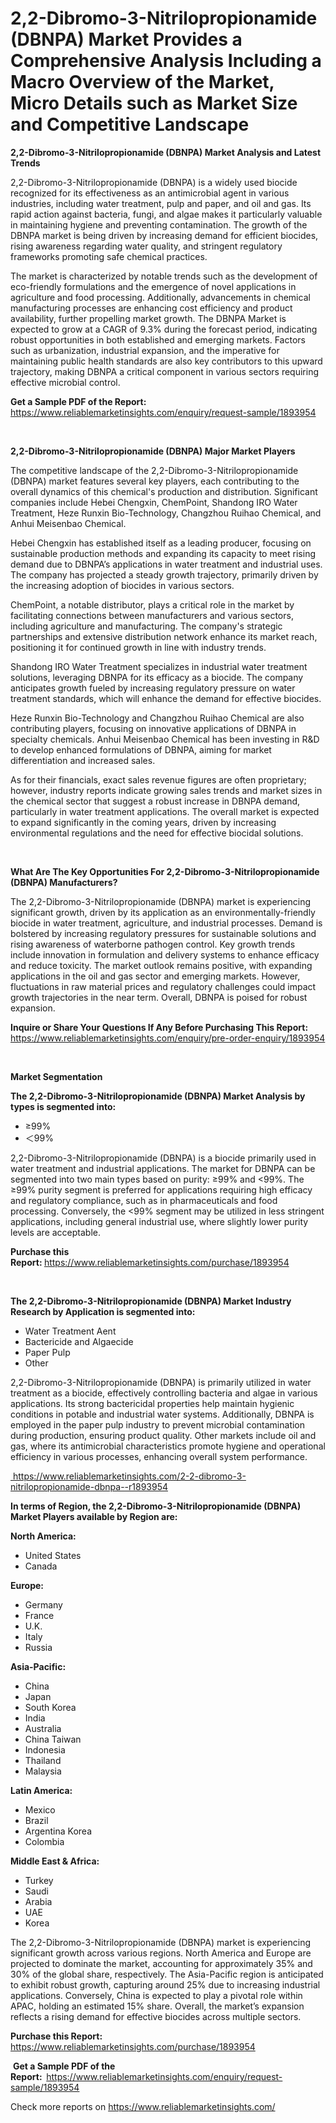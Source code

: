 <p><h1>2,2-Dibromo-3-Nitrilopropionamide (DBNPA) Market Provides a Comprehensive Analysis Including a Macro Overview of the Market, Micro Details such as Market Size and Competitive Landscape</h1></p><p><strong>2,2-Dibromo-3-Nitrilopropionamide (DBNPA) Market Analysis and Latest Trends</strong></p>
<p><p>2,2-Dibromo-3-Nitrilopropionamide (DBNPA) is a widely used biocide recognized for its effectiveness as an antimicrobial agent in various industries, including water treatment, pulp and paper, and oil and gas. Its rapid action against bacteria, fungi, and algae makes it particularly valuable in maintaining hygiene and preventing contamination. The growth of the DBNPA market is being driven by increasing demand for efficient biocides, rising awareness regarding water quality, and stringent regulatory frameworks promoting safe chemical practices.</p><p>The market is characterized by notable trends such as the development of eco-friendly formulations and the emergence of novel applications in agriculture and food processing. Additionally, advancements in chemical manufacturing processes are enhancing cost efficiency and product availability, further propelling market growth. The DBNPA Market is expected to grow at a CAGR of 9.3% during the forecast period, indicating robust opportunities in both established and emerging markets. Factors such as urbanization, industrial expansion, and the imperative for maintaining public health standards are also key contributors to this upward trajectory, making DBNPA a critical component in various sectors requiring effective microbial control.</p></p>
<p><strong>Get a Sample PDF of the Report:&nbsp;</strong> <a href="https://www.reliablemarketinsights.com/enquiry/request-sample/1893954?utm_campaign=2197&utm_medium=2&utm_source=Github&utm_content=ia&utm_term=28032025&utm_id=22-dibromo-3-nitrilopropionamide-dbnpa">https://www.reliablemarketinsights.com/enquiry/request-sample/1893954</a></p>
<p>&nbsp;</p>
<p><strong>2,2-Dibromo-3-Nitrilopropionamide (DBNPA) Major Market Players</strong></p>
<p><p>The competitive landscape of the 2,2-Dibromo-3-Nitrilopropionamide (DBNPA) market features several key players, each contributing to the overall dynamics of this chemical's production and distribution. Significant companies include Hebei Chengxin, ChemPoint, Shandong IRO Water Treatment, Heze Runxin Bio-Technology, Changzhou Ruihao Chemical, and Anhui Meisenbao Chemical.</p><p>Hebei Chengxin has established itself as a leading producer, focusing on sustainable production methods and expanding its capacity to meet rising demand due to DBNPA’s applications in water treatment and industrial uses. The company has projected a steady growth trajectory, primarily driven by the increasing adoption of biocides in various sectors.</p><p>ChemPoint, a notable distributor, plays a critical role in the market by facilitating connections between manufacturers and various sectors, including agriculture and manufacturing. The company's strategic partnerships and extensive distribution network enhance its market reach, positioning it for continued growth in line with industry trends.</p><p>Shandong IRO Water Treatment specializes in industrial water treatment solutions, leveraging DBNPA for its efficacy as a biocide. The company anticipates growth fueled by increasing regulatory pressure on water treatment standards, which will enhance the demand for effective biocides.</p><p>Heze Runxin Bio-Technology and Changzhou Ruihao Chemical are also contributing players, focusing on innovative applications of DBNPA in specialty chemicals. Anhui Meisenbao Chemical has been investing in R&D to develop enhanced formulations of DBNPA, aiming for market differentiation and increased sales.</p><p>As for their financials, exact sales revenue figures are often proprietary; however, industry reports indicate growing sales trends and market sizes in the chemical sector that suggest a robust increase in DBNPA demand, particularly in water treatment applications. The overall market is expected to expand significantly in the coming years, driven by increasing environmental regulations and the need for effective biocidal solutions.</p></p>
<p>&nbsp;</p>
<p><strong>What Are The Key Opportunities For 2,2-Dibromo-3-Nitrilopropionamide (DBNPA) Manufacturers?</strong></p>
<p><p>The 2,2-Dibromo-3-Nitrilopropionamide (DBNPA) market is experiencing significant growth, driven by its application as an environmentally-friendly biocide in water treatment, agriculture, and industrial processes. Demand is bolstered by increasing regulatory pressures for sustainable solutions and rising awareness of waterborne pathogen control. Key growth trends include innovation in formulation and delivery systems to enhance efficacy and reduce toxicity. The market outlook remains positive, with expanding applications in the oil and gas sector and emerging markets. However, fluctuations in raw material prices and regulatory challenges could impact growth trajectories in the near term. Overall, DBNPA is poised for robust expansion.</p></p>
<p><strong>Inquire or Share Your Questions If Any Before Purchasing This Report:</strong> <a href="https://www.reliablemarketinsights.com/enquiry/pre-order-enquiry/1893954?utm_campaign=2197&utm_medium=2&utm_source=Github&utm_content=ia&utm_term=28032025&utm_id=22-dibromo-3-nitrilopropionamide-dbnpa">https://www.reliablemarketinsights.com/enquiry/pre-order-enquiry/1893954</a></p>
<p>&nbsp;</p>
<p><strong>Market Segmentation</strong></p>
<p><strong>The 2,2-Dibromo-3-Nitrilopropionamide (DBNPA) Market Analysis by types is segmented into:</strong></p>
<p><ul><li>≥99%</li><li>＜99%</li></ul></p>
<p><p>2,2-Dibromo-3-Nitrilopropionamide (DBNPA) is a biocide primarily used in water treatment and industrial applications. The market for DBNPA can be segmented into two main types based on purity: ≥99% and <99%. The ≥99% purity segment is preferred for applications requiring high efficacy and regulatory compliance, such as in pharmaceuticals and food processing. Conversely, the <99% segment may be utilized in less stringent applications, including general industrial use, where slightly lower purity levels are acceptable.</p></p>
<p><strong>Purchase this Report:&nbsp;</strong><a href="https://www.reliablemarketinsights.com/purchase/1893954?utm_campaign=2197&utm_medium=2&utm_source=Github&utm_content=ia&utm_term=28032025&utm_id=22-dibromo-3-nitrilopropionamide-dbnpa">https://www.reliablemarketinsights.com/purchase/1893954</a></p>
<p>&nbsp;</p>
<p><strong>The 2,2-Dibromo-3-Nitrilopropionamide (DBNPA) Market Industry Research by Application is segmented into:</strong></p>
<p><ul><li>Water Treatment Aent</li><li>Bactericide and Algaecide</li><li>Paper Pulp</li><li>Other</li></ul></p>
<p><p>2,2-Dibromo-3-Nitrilopropionamide (DBNPA) is primarily utilized in water treatment as a biocide, effectively controlling bacteria and algae in various applications. Its strong bactericidal properties help maintain hygienic conditions in potable and industrial water systems. Additionally, DBNPA is employed in the paper pulp industry to prevent microbial contamination during production, ensuring product quality. Other markets include oil and gas, where its antimicrobial characteristics promote hygiene and operational efficiency in various processes, enhancing overall system performance.</p></p>
<p><a href="https://www.reliablemarketinsights.com/2-2-dibromo-3-nitrilopropionamide-dbnpa--r1893954?utm_campaign=2197&utm_medium=2&utm_source=Github&utm_content=ia&utm_term=28032025&utm_id=22-dibromo-3-nitrilopropionamide-dbnpa">&nbsp;https://www.reliablemarketinsights.com/2-2-dibromo-3-nitrilopropionamide-dbnpa--r1893954</a></p>
<p><strong>In terms of Region, the 2,2-Dibromo-3-Nitrilopropionamide (DBNPA) Market Players available by Region are:</strong></p>
<p>
    <p> <strong> North America: </strong>
        <ul>
            <li>United States</li>
            <li>Canada</li>
        </ul>
        </p> 
    <p> <strong> Europe: </strong>
        <ul>
            <li>Germany</li>
            <li>France</li>
            <li>U.K.</li>
            <li>Italy</li>
            <li>Russia</li>
        </ul>
        </p> 
    <p> <strong> Asia-Pacific: </strong>
        <ul>
            <li>China</li>
            <li>Japan</li>
            <li>South Korea</li>
            <li>India</li>
            <li>Australia</li>
            <li>China Taiwan</li>
            <li>Indonesia</li>
            <li>Thailand</li>
            <li>Malaysia</li>
        </ul>
        </p> 
    <p> <strong> Latin America: </strong>
        <ul>
            <li>Mexico</li>
            <li>Brazil</li>
            <li>Argentina Korea</li>
            <li>Colombia</li>
        </ul>
        </p> 
    <p> <strong> Middle East & Africa: </strong>
        <ul>
            <li>Turkey</li>
            <li>Saudi</li>
            <li>Arabia</li>
            <li>UAE</li>
            <li>Korea</li>
        </ul>
    </p>
    </p>
<p><p>The 2,2-Dibromo-3-Nitrilopropionamide (DBNPA) market is experiencing significant growth across various regions. North America and Europe are projected to dominate the market, accounting for approximately 35% and 30% of the global share, respectively. The Asia-Pacific region is anticipated to exhibit robust growth, capturing around 25% due to increasing industrial applications. Conversely, China is expected to play a pivotal role within APAC, holding an estimated 15% share. Overall, the market’s expansion reflects a rising demand for effective biocides across multiple sectors.</p></p>
<p><strong>Purchase this Report: </strong><a href="https://www.reliablemarketinsights.com/purchase/1893954?utm_campaign=2197&utm_medium=2&utm_source=Github&utm_content=ia&utm_term=28032025&utm_id=22-dibromo-3-nitrilopropionamide-dbnpa">https://www.reliablemarketinsights.com/purchase/1893954</a></p>
<p>&nbsp;<strong>Get a Sample PDF of the Report:&nbsp;&nbsp;</strong><a href="https://www.reliablemarketinsights.com/enquiry/request-sample/1893954?utm_campaign=2197&utm_medium=2&utm_source=Github&utm_content=ia&utm_term=28032025&utm_id=22-dibromo-3-nitrilopropionamide-dbnpa">https://www.reliablemarketinsights.com/enquiry/request-sample/1893954</a></p>
<p><strong></strong></p>
<p>Check more reports on <a href="https://www.reliablemarketinsights.com/?utm_campaign=2197&utm_medium=2&utm_source=Github&utm_content=ia&utm_term=28032025&utm_id=22-dibromo-3-nitrilopropionamide-dbnpa">https://www.reliablemarketinsights.com/</a></p>